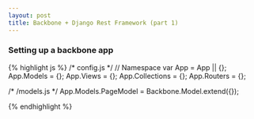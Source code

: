 ```yaml
---
layout: post
title: Backbone + Django Rest Framework (part 1)
---
```


### Setting up a backbone app
{% highlight js %}
/* config.js */
// Namespace
var App = App || {};
App.Models = {};
App.Views = {};
App.Collections = {};
App.Routers = {};

/* <APP>/models.js */
App.Models.PageModel = Backbone.Model.extend({});

{% endhighlight %}

